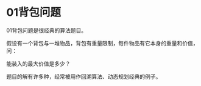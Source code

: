 # 01背包问题

01背包问题是很经典的算法题目。

假设有一个背包与一堆物品，背包有重量限制，每件物品有它本身的重量和价值，问：

能装入的最大价值是多少？

题目的解有许多种，经常被用作回溯算法、动态规划经典的例子。
